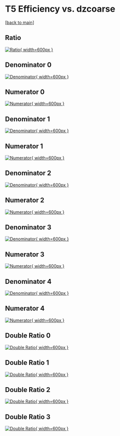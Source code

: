 # T5 Efficiency vs. dzcoarse

[[back to main](./)]



## Ratio

[![Ratio](../mtv/var/T5_xtr_13_1_eff_dzcoarse.png){ width=600px }](../mtv/var/T5_xtr_13_1_eff_dzcoarse.pdf)

## Denominator 0

[![Denominator](../mtv/den/T5_xtr_13_1_eff_dzcoarse_den0.png){ width=600px }](../mtv/den/T5_xtr_13_1_eff_dzcoarse_den0.pdf)

## Numerator 0

[![Numerator](../mtv/num/T5_xtr_13_1_eff_dzcoarse_num0.png){ width=600px }](../mtv/num/T5_xtr_13_1_eff_dzcoarse_num0.pdf)

## Denominator 1

[![Denominator](../mtv/den/T5_xtr_13_1_eff_dzcoarse_den1.png){ width=600px }](../mtv/den/T5_xtr_13_1_eff_dzcoarse_den1.pdf)

## Numerator 1

[![Numerator](../mtv/num/T5_xtr_13_1_eff_dzcoarse_num1.png){ width=600px }](../mtv/num/T5_xtr_13_1_eff_dzcoarse_num1.pdf)

## Denominator 2

[![Denominator](../mtv/den/T5_xtr_13_1_eff_dzcoarse_den2.png){ width=600px }](../mtv/den/T5_xtr_13_1_eff_dzcoarse_den2.pdf)

## Numerator 2

[![Numerator](../mtv/num/T5_xtr_13_1_eff_dzcoarse_num2.png){ width=600px }](../mtv/num/T5_xtr_13_1_eff_dzcoarse_num2.pdf)

## Denominator 3

[![Denominator](../mtv/den/T5_xtr_13_1_eff_dzcoarse_den3.png){ width=600px }](../mtv/den/T5_xtr_13_1_eff_dzcoarse_den3.pdf)

## Numerator 3

[![Numerator](../mtv/num/T5_xtr_13_1_eff_dzcoarse_num3.png){ width=600px }](../mtv/num/T5_xtr_13_1_eff_dzcoarse_num3.pdf)

## Denominator 4

[![Denominator](../mtv/den/T5_xtr_13_1_eff_dzcoarse_den4.png){ width=600px }](../mtv/den/T5_xtr_13_1_eff_dzcoarse_den4.pdf)

## Numerator 4

[![Numerator](../mtv/num/T5_xtr_13_1_eff_dzcoarse_num4.png){ width=600px }](../mtv/num/T5_xtr_13_1_eff_dzcoarse_num4.pdf)

## Double Ratio 0

[![Double Ratio](../mtv/ratio/T5_xtr_13_1_eff_dzcoarse_ratio0.png){ width=600px }](../mtv/ratio/T5_xtr_13_1_eff_dzcoarse_ratio0.pdf)

## Double Ratio 1

[![Double Ratio](../mtv/ratio/T5_xtr_13_1_eff_dzcoarse_ratio1.png){ width=600px }](../mtv/ratio/T5_xtr_13_1_eff_dzcoarse_ratio1.pdf)

## Double Ratio 2

[![Double Ratio](../mtv/ratio/T5_xtr_13_1_eff_dzcoarse_ratio2.png){ width=600px }](../mtv/ratio/T5_xtr_13_1_eff_dzcoarse_ratio2.pdf)

## Double Ratio 3

[![Double Ratio](../mtv/ratio/T5_xtr_13_1_eff_dzcoarse_ratio3.png){ width=600px }](../mtv/ratio/T5_xtr_13_1_eff_dzcoarse_ratio3.pdf)

